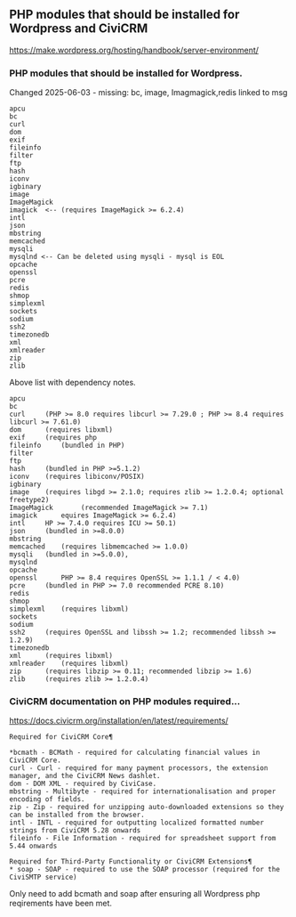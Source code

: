## PHP modules that should be installed for Wordpress and CiviCRM

https://make.wordpress.org/hosting/handbook/server-environment/

### PHP modules that should be installed for Wordpress. 

Changed 2025-06-03 - missing: bc, image, Imagmagick,redis linked to msg 

    apcu
    bc
    curl 
    dom 
    exif 
    fileinfo 
    filter
    ftp
    hash 
    iconv 
    igbinary
    image 
    ImageMagick
    imagick  <-- (requires ImageMagick >= 6.2.4) 
    intl 
    json 
    mbstring 
    memcached 
    mysqli 
    mysqlnd <-- Can be deleted using mysqli - mysql is EOL
    opcache
    openssl 
    pcre 
    redis
    shmop
    simplexml 
    sockets
    sodium
    ssh2  
    timezonedb
    xml 
    xmlreader  
    zip 
    zlib 


  Above list with dependency notes.  
  
    apcu	
    bc	
    curl 	 (PHP >= 8.0 requires libcurl >= 7.29.0 ; PHP >= 8.4 requires libcurl >= 7.61.0)
    dom 	 (requires libxml)
    exif 	 (requires php
    fileinfo 	 (bundled in PHP)
    filter	
    ftp	
    hash 	 (bundled in PHP >=5.1.2)
    iconv 	 (requires libiconv/POSIX)
    igbinary	
    image 	 (requires libgd >= 2.1.0; requires zlib >= 1.2.0.4; optional freetype2)
    ImageMagick  	  (recommended ImageMagick >= 7.1) 
    imagick 	 equires ImageMagick >= 6.2.4)
    intl 	 HP >= 7.4.0 requires ICU >= 50.1)
    json 	 (bundled in >=8.0.0)
    mbstring 	
    memcached 	 (requires libmemcached >= 1.0.0)
    mysqli 	 (bundled in >=5.0.0), 
    mysqlnd	
    opcache	
    openssl 	 PHP >= 8.4 requires OpenSSL >= 1.1.1 / < 4.0)
    pcre 	 (bundled in PHP >= 7.0 recommended PCRE 8.10)
    redis	
    shmop	
    simplexml 	 (requires libxml)
    sockets	
    sodium	
    ssh2  	 (requires OpenSSL and libssh >= 1.2; recommended libssh >= 1.2.9)
    timezonedb	
    xml 	 (requires libxml)
    xmlreader  	 (requires libxml)
    zip 	 (requires libzip >= 0.11; recommended libzip >= 1.6)
    zlib 	 (requires zlib >= 1.2.0.4)

      
###  CiviCRM documentation on PHP modules required...

https://docs.civicrm.org/installation/en/latest/requirements/

    Required for CiviCRM Core¶

    *bcmath - BCMath - required for calculating financial values in CiviCRM Core.
    curl - Curl - required for many payment processors, the extension manager, and the CiviCRM News dashlet.
    dom - DOM XML - required by CiviCase.
    mbstring - Multibyte - required for internationalisation and proper encoding of fields.
    zip - Zip - required for unzipping auto-downloaded extensions so they can be installed from the browser.
    intl - INTL - required for outputting localized formatted number strings from CiviCRM 5.28 onwards
    fileinfo - File Information - required for spreadsheet support from 5.44 onwards
    
    Required for Third-Party Functionality or CiviCRM Extensions¶
    * soap - SOAP - required to use the SOAP processor (required for the CiviSMTP service)

Only need to add bcmath and soap after ensuring all Wordpress php reqirements have been met.
      
